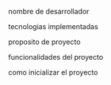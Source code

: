 nombre de desarrollador

tecnologias implementadas

proposito de proyecto

funcionalidades del proyecto

como inicializar el proyecto